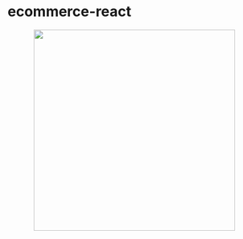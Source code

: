 # ecommerce-react
<div align="center"> <img src="https://github.com/theerudito/ecommerce-react/blob/master/ecomerce.png" width="400px"</img> </div>
